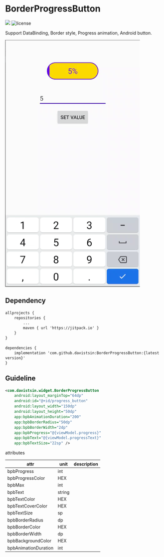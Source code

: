 # BorderProgressButton


[![](https://jitpack.io/v/davistsin/BorderProgressButton.svg)](https://jitpack.io/#davistsin/BorderProgressButton)  ![license](https://img.shields.io/github/license/davistsin/BorderProgressButton)

Support DataBinding, Border style, Progress animation, Android button.


![gif](./docs/img/demo.gif)

## Dependency

```
allprojects {
    repositories {
        ...
        maven { url 'https://jitpack.io' }
    }
}

dependencies {
    implementation 'com.github.davistsin:BorderProgressButton:{latest version}'
}

```

## Guideline

```xml
<com.davistsin.widget.BorderProgressButton
    android:layout_marginTop="64dp"
    android:id="@+id/progress_button"
    android:layout_width="150dp"
    android:layout_height="50dp"
    app:bpbAnimationDuration="200"
    app:bpbBorderRadius="50dp"
    app:bpbBorderWidth="2dp"
    app:bpbProgress="@{viewModel.progress}"
    app:bpbText="@{viewModel.progressText}"
    app:bpbTextSize="22sp" />
```

attributes

| attr                  | unit   | description |
| ---                   | ---    | ---         |
| bpbProgress           | int    |             |
| bpbProgressColor      | HEX    |             |
| bpbMax                | int    |             |
| bpbText               | string |             |
| bpbTextColor          | HEX    |             |
| bpbTextCoverColor     | HEX    |             |
| bpbTextSize           | sp     |             |
| bpbBorderRadius       | dp     |             |
| bpbBorderColor        | HEX    |             |
| bpbBorderWidth        | dp     |             |
| bpbBackgroundColor    | HEX    |             |
| bpbAnimationDuration  | int    |             |

